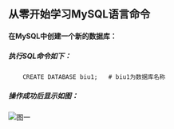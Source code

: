 ## 从零开始学习MySQL语言命令
#### 在MySQL中创建一个新的数据库：
##### 执行SQL命令如下：
```MySQL
	CREATE DATABASE biu1;   # biu1为数据库名称
```
##### 操作成功后显示如图：
![图一](https://github.com/BiubiuOoo/Homework-of-MySQL/blob/master/images/1.png?raw=true)
